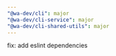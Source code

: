 ```yaml
---
"@wa-dev/cli": major
"@wa-dev/cli-service": major
"@wa-dev/cli-shared-utils": major
---
```


fix: add eslint dependencies
